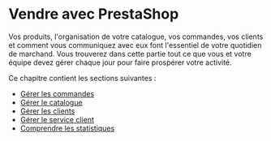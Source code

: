 # Vendre avec PrestaShop

Vos produits, l'organisation de votre catalogue, vos commandes, vos clients et comment vous communiquez avec eux font l'essentiel de votre quotidien de marchand. Vous trouverez dans cette partie tout ce que vous et votre équipe devez gérer chaque jour pour faire prospérer votre activité.

Ce chapitre contient les sections suivantes :

* [Gérer les commandes](gerer-commandes/)
* [Gérer le catalogue](gerer-catalogue/)
* [Gérer les clients](gerer-clients/)
* [Gérer le service client](gerer-service-client/)
* [Comprendre les statistiques](comprendre-statistiques.md)
